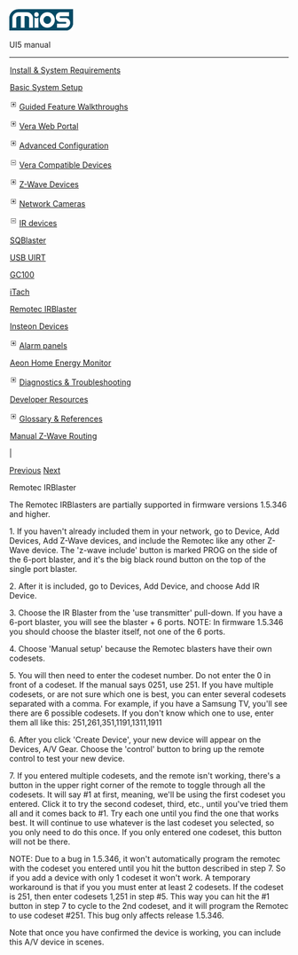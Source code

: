 ![](skins/mios/images/logo.png)

UI5 manual

  
---  
  
![](images/spacer.gif)[Install & System
Requirements](index.html#!docs5/installation_and_system_requirements_en_3pro_all.md)

![](images/spacer.gif)[Basic System Setup ](index.html#!docs5/getting_started_en_3pro_all.md)

![](skins/mios/images/plus.gif)[Guided Feature Walkthroughs
](features_en_3pro_all.html)

![](skins/mios/images/plus.gif)[Vera Web Portal](index.html#!docs5/web_portal_en_3pro_all.md)

![](skins/mios/images/plus.gif)[Advanced
Configuration](index.html#!docs5/advanced_configuration_en_3pro_all.md)

![](skins/mios/images/minus.gif)[Vera Compatible
Devices](index.html#!docs5/supported_hardware_en_3pro_all.md)

![](skins/mios/images/plus.gif)[Z-Wave Devices](index.html#!docs5/zwave_devices_en_3pro_all.md)

![](skins/mios/images/plus.gif)[Network Cameras](index.html#!docs5/ip_camera_en_3pro_all.md)

![](skins/mios/images/minus.gif)[IR devices](index.html#!docs5/infrared_en_3pro_all.md)

![](images/spacer.gif)[SQBlaster](index.html#!docs5/sqblaster_en_3pro_all.md)

![](images/spacer.gif)[USB UIRT](index.html#!docs5/USB_en_3pro_all.md)

![](images/spacer.gif)[GC100](index.html#!docs5/gc100_en_3pro_all.md)

![](images/spacer.gif)[iTach](index.html#!docs5/itach_en_3pro_all.md)

![](images/spacer.gif)[Remotec IRBlaster](index.html#!docs5/remotec_en_3pro_all.md)

![](images/spacer.gif)[Insteon Devices](index.html#!docs5/Insteon_en_3pro_all.md)

![](skins/mios/images/plus.gif)[Alarm panels](index.html#!docs5/alarm_en_3pro_all.md)

![](images/spacer.gif)[Aeon Home Energy Monitor](index.html#!docs5/aeon_en_3pro_all.md)

![](skins/mios/images/plus.gif)[Diagnostics &
Troubleshooting](index.html#!docs5/troubleshooting_en_3pro_all.md)

![](images/spacer.gif)[Developer Resources](index.html#!docs5/developers_en_3pro_all.md)

![](skins/mios/images/plus.gif)[Glossary &
References](index.html#!docs5/reference_en_3pro_all.md)

![](images/spacer.gif)[Manual Z-Wave Routing](index.html#!docs5/ManualRoute_en_3pro_all.md)

|

[Previous](index.html#!docs5/itach_en_3pro_all.html) [Next](Insteon_en_3pro_all.md)

Remotec IRBlaster

The Remotec IRBlasters are partially supported in firmware versions 1.5.346
and higher.

1\. If you haven't already included them in your network, go to Device, Add
Devices, Add Z-Wave devices, and include the Remotec like any other Z-Wave
device. The 'z-wave include' button is marked PROG on the side of the 6-port
blaster, and it's the big black round button on the top of the single port
blaster.

2\. After it is included, go to Devices, Add Device, and choose Add IR Device.

3\. Choose the IR Blaster from the 'use transmitter' pull-down. If you have a
6-port blaster, you will see the blaster + 6 ports. NOTE: In firmware 1.5.346
you should choose the blaster itself, not one of the 6 ports.

4\. Choose 'Manual setup' because the Remotec blasters have their own
codesets.

5\. You will then need to enter the codeset number. Do not enter the 0 in
front of a codeset. If the manual says 0251, use 251. If you have multiple
codesets, or are not sure which one is best, you can enter several codesets
separated with a comma. For example, if you have a Samsung TV, you'll see
there are 6 possible codesets. If you don't know which one to use, enter them
all like this: 251,261,351,1191,1311,1911

6\. After you click 'Create Device', your new device will appear on the
Devices, A/V Gear. Choose the 'control' button to bring up the remote control
to test your new device.

7\. If you entered multiple codesets, and the remote isn't working, there's a
button in the upper right corner of the remote to toggle through all the
codesets. It will say #1 at first, meaning, we'll be using the first codeset
you entered. Click it to try the second codeset, third, etc., until you've
tried them all and it comes back to #1. Try each one until you find the one
that works best. It will continue to use whatever is the last codeset you
selected, so you only need to do this once. If you only entered one codeset,
this button will not be there.

NOTE: Due to a bug in 1.5.346, it won't automatically program the remotec with
the codeset you entered until you hit the button described in step 7. So if
you add a device with only 1 codeset it won't work. A temporary workaround is
that if you you must enter at least 2 codesets. If the codeset is 251, then
enter codesets 1,251 in step #5. This way you can hit the #1 button in step 7
to cycle to the 2nd codeset, and it will program the Remotec to use codeset
#251. This bug only affects release 1.5.346.

Note that once you have confirmed the device is working, you can include this
A/V device in scenes.

  

